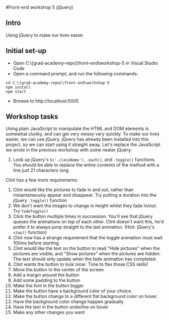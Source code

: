 #Front-end workshop 5 (jQuery)
## Intro
Using jQuery to make our lives easier
## Initial set-up
* Open C:\\[grad-academy-repo]\front-end\workshop-5 in Visual Studio Code  
* Open a command prompt, and run the following commands:
```
cd C:\[grad-academy-repo]\front-end\workshop-5
npm install
npm start
```
* Browse to http://localhost:5005

## Workshop tasks
Using plain JavaScript to manipulate the HTML and DOM elements is somewhat clunky, and can get very messy very quickly. To make our lives easier, we can use jQuery. jQuery has already been installed into this project, so we can start using it straight away. Let's replace the JavaScript we wrote in the previous workshop with some neater jQuery:

1. Look up jQuery's `$('.className')`, `.each()`, and `.toggle()` functions. You should be able to replace the entire contents of the method with a line just 21 characters long

Clint has a few more requirements:

1. Clint would like the pictures to fade in and out, rather than instantaneously appear and disappear. Try putting a duration into the jQuery `.toggle()` function
2. We don't want the images to change in height whilst they fade in/out. Try `fadeToggle()`
3. Click the button multiple times in succession. You'll see that jQuery queues the animations on top of each other. Clint doesn't want this, he'd prefer it to always jump straight to the last animation. (Hint: jQuery's `stop()` function)
4. Clint now has a strange requirement that the toggle animation must wait 100ms before starting.
5. Clint would like the text on the button to read "Hide pictures" when the pictures are visible, and "Show pictures" when the pictures are hidden. The text should only update when the fade animation has completed.
6. Clint wants the button to look nicer. Time to flex those CSS skills!
  1. Move the button to the center of the screen
  2. Add a margin around the button
  3. Add some padding to the button
  4. Make the font in the button bigger
  5. Make the button have a background color of your choice.
  6. Make the button change to a different flat background color on hover.
  7. Have the background color change happen gradually
  8. Have the text in the button underline on hover
  9. Make any other changes you want